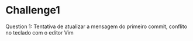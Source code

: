 # Challenge1
Question 1: Tentativa de atualizar a mensagem do primeiro commit, conflito no teclado com o editor Vim 


